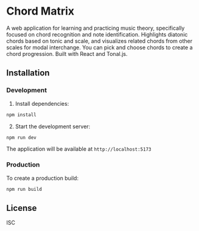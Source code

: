 # Chord Matrix

A web application for learning and practicing music theory, specifically focused on chord recognition and note identification. Highlights diatonic chords based on tonic and scale, and visualizes related chords from other scales for modal interchange. You can pick and choose chords to create a chord progression. Built with React and Tonal.js.

## Installation

### Development

1. Install dependencies:
```bash
npm install
```

2. Start the development server:
```bash
npm run dev
```

The application will be available at `http://localhost:5173`

### Production

To create a production build:
```bash
npm run build
```

## License

ISC 